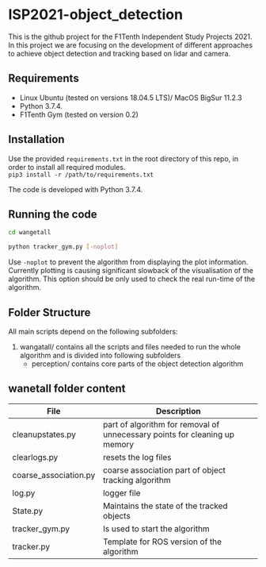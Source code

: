 # ISP2021-object_detection
This is the github project for the F1Tenth Independent Study Projects 2021. In this project we are focusing on the development of different approaches to achieve object detection and tracking based on lidar and camera.

## Requirements
- Linux Ubuntu (tested on versions 18.04.5 LTS)/ MacOS BigSur 11.2.3
- Python 3.7.4.
- F1Tenth Gym (tested on version 0.2)

## Installation
Use the provided `requirements.txt` in the root directory of this repo, in order to install all required modules.\
`pip3 install -r /path/to/requirements.txt`

The code is developed with Python 3.7.4.

## Running the code
````sh
cd wangetall

python tracker_gym.py [-noplot]
````
Use ````-noplot```` to prevent the algorithm from displaying the plot information. Currently plotting is causing significant slowback of the visualisation of the algorithm. This option should be only used to check the real run-time of the algorithm. 




## Folder Structure

All main scripts depend on the following subfolders:

1. wangatall/ contains all the scripts and files needed to run the whole algorithm and is divided into following subfolders
    * perception/ contains core parts of the object detection algorithm


## wanetall folder content
| File | Description |
|----|----|
cleanupstates.py | part of algorithm for removal of unnecessary points for cleaning up memory
clearlogs.py | resets the log files
coarse_association.py | coarse association part of object tracking algorithm 
log.py | logger file
State.py | Maintains the state of the tracked objects
tracker_gym.py   | Is used to start the algorithm
tracker.py | Template for ROS version of the algorithm

